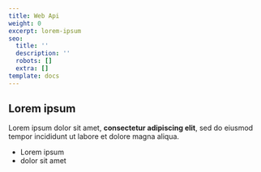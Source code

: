 ```yaml
---
title: Web Api
weight: 0
excerpt: lorem-ipsum
seo:
  title: ''
  description: ''
  robots: []
  extra: []
template: docs
---
```

## Lorem ipsum

Lorem ipsum dolor sit amet, **consectetur adipiscing elit**, sed do eiusmod tempor incididunt ut labore et dolore magna aliqua.

- Lorem ipsum
- dolor sit amet